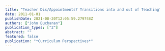 ```yaml
---
title: "Teacher Dis/Appointments? Transitions into and out of Teaching"
date: 2011-01-01
publishDate: 2021-08-20T12:05:59.279748Z
authors: ["John Buchanan"]
publication_types: ["2"]
abstract: ""
featured: false
publication: "*Curriculum Perspectives*"
---
```


